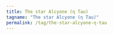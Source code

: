 ```yaml
---
title: The star Alcyone (η Tau)
tagname: "The star Alcyone (η Tau)"
permalink: /tag/the-star-alcyone-η-tau
---
```

